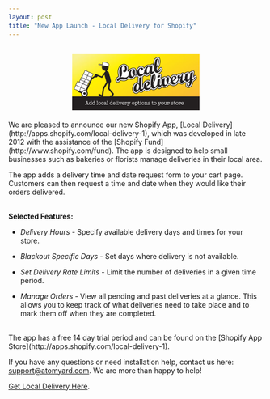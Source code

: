 ```yaml
---
layout: post
title: "New App Launch - Local Delivery for Shopify"
---
```

<br>
<div style="text-align: center;">
	<a href='http://apps.shopify.com/local-delivery-1'><img class="img-rounded" alt='Local Delivery' src='/assets/img/local_delivery.jpg' style="width: 50%; height: 50%"/></a>
</div>
   
<br>
We are pleased to announce our new Shopify App, [Local Delivery](http://apps.shopify.com/local-delivery-1), which was developed in late 2012 with the assistance of the [Shopify Fund](http://www.shopify.com/fund). The app is designed to help small businesses such as bakeries or florists manage deliveries in their local area.

The app adds a delivery time and date request form to your cart page. Customers can then request a time and date when they would like their orders delivered.

<br>
<b>Selected Features:</b>

+ *Delivery Hours* - Specify available delivery days and times for your store.

+ *Blackout Specific Days* - Set days where delivery is not available.

+ *Set Delivery Rate Limits* - Limit the number of deliveries in a given time period.

+ *Manage Orders* - View all pending and past deliveries at a glance. This allows you to keep track of what deliveries need to take place and to mark them off when they are completed.  

<br>
The app has a free 14 day trial period and can be found on the [Shopify App Store](http://apps.shopify.com/local-delivery-1).   

If you have any questions or need installation help, contact us here: [support@atomyard.com](mailto:support@atomyard.com). We are more than happy to help!

[Get Local Delivery Here](http://apps.shopify.com/local-delivery-1). 